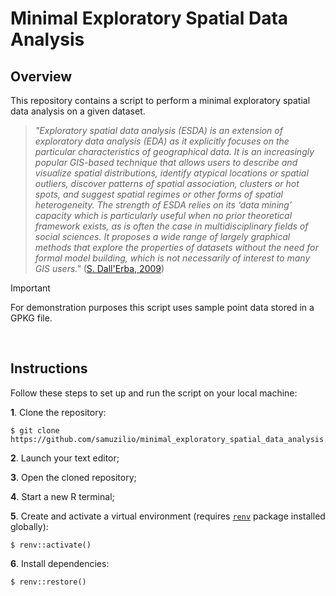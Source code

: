 # Minimal Exploratory Spatial Data Analysis
## Overview
This repository contains a script to perform a minimal exploratory spatial data analysis on a given dataset.
<br>
>*"Exploratory spatial data analysis (ESDA) is an extension of exploratory data analysis (EDA) as it explicitly focuses on the particular characteristics of geographical data. It is an increasingly popular GIS-based technique that allows users to describe and visualize spatial distributions, identify atypical locations or spatial outliers, discover patterns of spatial association, clusters or hot spots, and suggest spatial regimes or other forms of spatial heterogeneity. The strength of ESDA relies on its ‘data mining’ capacity which is particularly useful when no prior theoretical framework exists, as is often the case in multidisciplinary fields of social sciences. It proposes a wide range of largely graphical methods that explore the properties of datasets without the need for formal model building, which is not necessarily of interest to many GIS users."* ([S. Dall'Erba, 2009](https://doi.org/10.1016/B978-008044910-4.00433-8))

> [!IMPORTANT]
> For demonstration purposes this script uses sample point data stored in a GPKG file.

<br>

## Instructions
Follow these steps to set up and run the script on your local machine:

**1**. Clone the repository:
```
$ git clone https://github.com/samuzilio/minimal_exploratory_spatial_data_analysis.git
```
**2**. Launch your text editor;

**3**. Open the cloned repository;

**4**. Start a new R terminal;

**5**. Create and activate a virtual environment (requires [`renv`](https://rstudio.github.io/renv/index.html) package installed globally):
```
$ renv::activate()
```
**6**. Install dependencies:
```
$ renv::restore()
```
